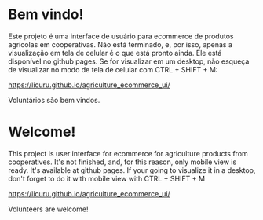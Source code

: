 # Bem vindo!
Este projeto é uma interface de usuário para ecommerce de produtos agrícolas em cooperativas. Não está terminado, e, por isso, apenas a visualização em tela de celular é o que está pronto ainda. Ele está disponível no github pages. Se for visualizar em um desktop, não esqueça de visualizar no modo de tela de celular com CTRL + SHIFT + M:

https://licuru.github.io/agriculture_ecommerce_ui/

Voluntários são bem vindos.



# Welcome!
This project is user interface for ecommerce for agriculture products from cooperatives. It's not finished, and, for this reason, only mobile view is ready. It's available at github pages. If your going to visualize it in a desktop, don't forget to do it with mobile view with CTRL + SHIFT + M 

https://licuru.github.io/agriculture_ecommerce_ui/

Volunteers are welcome!
